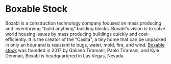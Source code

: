 # Boxable Stock
Boxabl is a construction technology company focused on mass producing and inventorying “build anything” building blocks. Boxabl's vision is to solve world housing issues by mass producing buildings quickly and cost-efficiently. It is the creator of the "Casita", a tiny home that can be unpacked in only an hour and is resistant to bugs, water, mold, fire, and wind. [Boxable stock](https://cavix.org/boxabl-stock-price-forecast/) was founded in 2017 by Galiano Tiramani, Paolo Tiramani, and Kyle Denman, Boxabl is headquartered in Las Vegas, Nevada.

